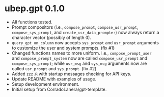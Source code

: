 # ubep.gpt 0.1.0

* All functions tested.
* Prompt compositors (i.e., `compose_prompt`, `compose_usr_prompt`, `compose_sys_prompt`, and `create_usr_data_prompter`) now always return a character vector (possibly of length 0).
* `query_gpt_on_column` now accepts `sys_prompt` and `usr_prompt` arguments to customize the user and system prompts. (fix #1)
* Changed functions names to more uniform. I.e., `compose_prompt_user` and `compose_prompt_system` now are called `compose_usr_prompt` and `compose_sys_prompt`; while `usr_msg` and `sys_msg` arguments now are called `usr_prompt` and `sys_prompt`.  (fix #2)
* Added `zzz.R` with startup messages checking for API keys.
* Update README with examples of usage.
* Setup development environment.
* Initial setup from CorradoLanera/gpt-template.
